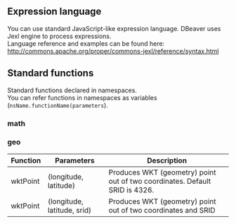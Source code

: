 ## Expression language

You can use standard JavaScript-like expression language. DBeaver uses Jexl engine to process expressions.  
Language reference and examples can be found here: http://commons.apache.org/proper/commons-jexl/reference/syntax.html

## Standard functions

Standard functions declared in namespaces.  
You can refer functions in namespaces as variables (`nsName.functionName(parameters`).

### math

### geo

Function | Parameters | Description
---|---|---
wktPoint|(longitude, latitude)|Produces WKT (geometry) point out of two coordinates. Default SRID is 4326.
wktPoint|(longitude, latitude, srid)|Produces WKT (geometry) point out of two coordinates and SRID
